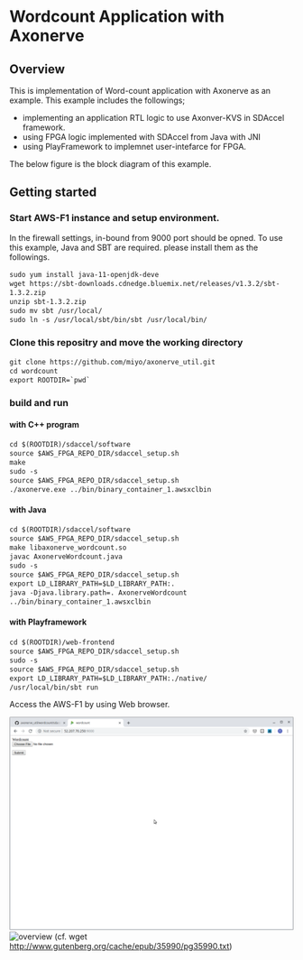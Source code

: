 # Wordcount Application with Axonerve

## Overview
This is implementation of Word-count application with Axonerve as an example.
This example includes the followings;
- implementing an application RTL logic to use Axonver-KVS in SDAccel framework.
- using FPGA logic implemented with SDAccel from Java with JNI
- using PlayFramework to implemnet user-intefarce for FPGA.

The below figure is the block diagram of this example.

## Getting started

### Start AWS-F1 instance and setup environment.
In the firewall settings, in-bound from 9000 port should be opned.
To use this example, Java and SBT are required. please install them as the followings.
```
sudo yum install java-11-openjdk-deve
wget https://sbt-downloads.cdnedge.bluemix.net/releases/v1.3.2/sbt-1.3.2.zip
unzip sbt-1.3.2.zip
sudo mv sbt /usr/local/
sudo ln -s /usr/local/sbt/bin/sbt /usr/local/bin/
```

### Clone this repositry and move the working directory

```
git clone https://github.com/miyo/axonerve_util.git
cd wordcount
export ROOTDIR=`pwd`
```

### build and run

#### with C++ program

```
cd $(ROOTDIR)/sdaccel/software
source $AWS_FPGA_REPO_DIR/sdaccel_setup.sh 
make
sudo -s
source $AWS_FPGA_REPO_DIR/sdaccel_setup.sh 
./axonerve.exe ../bin/binary_container_1.awsxclbin
```

#### with Java

```
cd $(ROOTDIR)/sdaccel/software
source $AWS_FPGA_REPO_DIR/sdaccel_setup.sh 
make libaxonerve_wordcount.so
javac AxonerveWordcount.java
sudo -s
source $AWS_FPGA_REPO_DIR/sdaccel_setup.sh 
export LD_LIBRARY_PATH=$LD_LIBRARY_PATH:.
java -Djava.library.path=. AxonerveWordcount ../bin/binary_container_1.awsxclbin
```

#### with Playframework

```
cd $(ROOTDIR)/web-frontend
source $AWS_FPGA_REPO_DIR/sdaccel_setup.sh 
sudo -s
source $AWS_FPGA_REPO_DIR/sdaccel_setup.sh 
export LD_LIBRARY_PATH=$LD_LIBRARY_PATH:./native/
/usr/local/bin/sbt run
```
Access the AWS-F1 by using Web browser.

![overview](https://github.com/miyo/axonerve_util/raw/master/wordcount/figs/frontpage.png)
![overview](https://github.com/miyo/axonerve_util/raw/master/wordcount/figs/reuslt.png)
(cf. wget http://www.gutenberg.org/cache/epub/35990/pg35990.txt)
